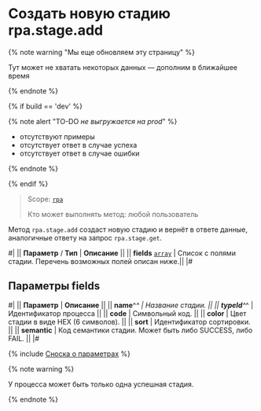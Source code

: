 # Создать новую стадию rpa.stage.add

{% note warning "Мы еще обновляем эту страницу" %}

Тут может не хватать некоторых данных — дополним в ближайшее время

{% endnote %}

{% if build == 'dev' %}

{% note alert "TO-DO _не выгружается на prod_" %}

- отсутствуют примеры
- отсутствует ответ в случае успеха
- отсутствует ответ в случае ошибки

{% endnote %}

{% endif %}

> Scope: [`rpa`](../../../scopes/permissions.md)
>
> Кто может выполнять метод: любой пользователь

Метод `rpa.stage.add` создаст новую стадию и вернёт в ответе данные, аналогичные ответу на запрос `rpa.stage.get`.

#|
|| **Параметр** / **Тип** | **Описание** ||
|| **fields**
[`array`](../../../data-types.md) | Список с полями стадии. Перечень возможных полей описан ниже.||
|#

## Параметры fields

#|
|| **Параметр** | **Описание** ||
|| **name**^*^ | Название стадии. ||
|| **typeId**^*^ | Идентификатор процесса ||
|| **code** | Символьный код. ||
|| **color** | Цвет стадии в виде HEX (6 символов). ||
|| **sort** | Идентификатор сортировки. ||
|| **semantic** | Код семантики стадии. Может быть либо SUCCESS, либо FAIL. ||
|#

{% include [Сноска о параметрах](../../../../_includes/required.md) %}

{% note warning %}

У процесса может быть только одна успешная стадия.

{% endnote %}